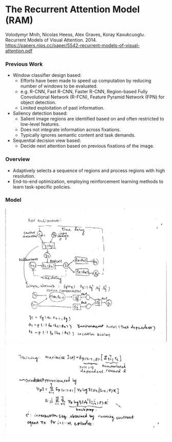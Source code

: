 # The Recurrent Attention Model (RAM)
Volodymyr Mnih, Nicolas Heess, Alex Graves, Koray Kavukcuoglu. Recurrent Models of Visual Attention. 2014. 
https://papers.nips.cc/paper/5542-recurrent-models-of-visual-attention.pdf

### Previous Work
- Window classifier design based:
    - Efforts have been made to speed up computation by reducing number of windows to be evaluated. 
    - e.g. R-CNN, Fast R-CNN, Faster R-CNN, Region-based Fully Convolutional Network (R-FCN), Feature Pyramid Network (FPN) for object detection. 
    - Limited exploitation of past information. 
- Saliency detection based:
    - Salient image regions are identified based on and often restricted to low-level features. 
    - Does not integrate information across fixations. 
    - Typically ignores semantic content and task demands. 
- Sequential decision view based:
    - Decide next attention based on previous fixations of the image. 

### Overview
- Adaptively selects a sequence of regions and process regions with high resolution. 
- End-to-end optimization, employing reinforcement learning methods to learn task-specific policies. 

### Model

![alt text](./model.jpg "model")
![alt text](./training.jpg "training")
